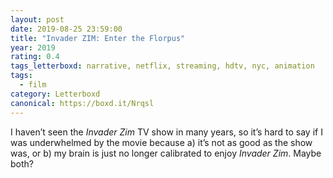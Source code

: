 ```yaml
---
layout: post 
date: 2019-08-25 23:59:00
title: "Invader ZIM: Enter the Florpus"
year: 2019
rating: 0.4
tags_letterboxd: narrative, netflix, streaming, hdtv, nyc, animation
tags:
  - film
category: Letterboxd
canonical: https://boxd.it/Nrqsl
---
```


I haven’t seen the <cite>Invader Zim</cite> TV show in many years, so it’s hard to say if I was underwhelmed by the movie because a) it’s not as good as the show was, or b) my brain is just no longer calibrated to enjoy <cite>Invader Zim</cite>. Maybe both?